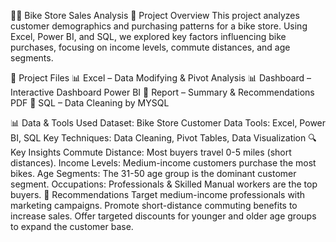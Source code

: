 🚴‍♂️ Bike Store Sales Analysis
📌 Project Overview
This project analyzes customer demographics and purchasing patterns for a bike store. Using Excel, Power BI, and SQL, we explored key factors influencing bike purchases, focusing on income levels, commute distances, and age segments.

📂 Project Files
📊 Excel – Data Modifying & Pivot Analysis
📊 Dashboard – Interactive Dashboard Power BI 
📜 Report – Summary & Recommendations PDF 
💾 SQL – Data Cleaning by MYSQL

📊 Data & Tools Used
Dataset: Bike Store Customer Data
Tools: Excel, Power BI, SQL
Key Techniques: Data Cleaning, Pivot Tables, Data Visualization
🔍 Key Insights
Commute Distance: Most buyers travel 0-5 miles (short distances).
Income Levels: Medium-income customers purchase the most bikes.
Age Segments: The 31-50 age group is the dominant customer segment.
Occupations: Professionals & Skilled Manual workers are the top buyers.
📌 Recommendations
Target medium-income professionals with marketing campaigns.
Promote short-distance commuting benefits to increase sales.
Offer targeted discounts for younger and older age groups to expand the customer base.

